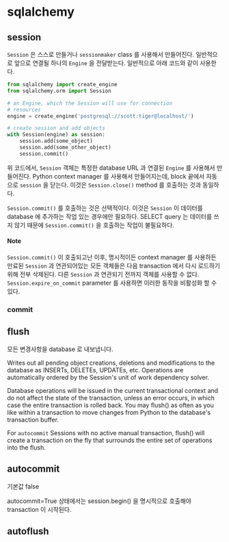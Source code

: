 # sqlalchemy

## session


`Session` 은 스스로 만들거나 `sessionmaker` class 를 사용해서 만들어진다. 일반적으로 앞으로 연결될 하나의 `Engine` 을 전달받는다. 일반적으로 아래 코드와 같이 사용한다.

```python
from sqlalchemy import create_engine
from sqlalchemy.orm import Session

# an Engine, which the Session will use for connection
# resources
engine = create_engine('postgresql://scott:tiger@localhost/')

# create session and add objects
with Session(engine) as session:
    session.add(some_object)
    session.add(some_other_object)
    session.commit()
```

위 코드에서, `Session` 객체는 특정한 database URL 과 연결된 `Engine` 를 사용해서 만들어진다. Python context manager 를 사용해서 만들어지는데, block 끝에서 자동으로 `session` 을 닫는다. 이것은 `Session.close()` method 를 호출하는 것과 동일하다.


`Session.commit()` 를 호출하는 것은 선택적이다. 이것은 `Session` 이 데이터를 database 에 추가하는 작업 있는 경우에만 필요하다. SELECT query 는 데이터를 쓰지 않기 때문에 `Session.commit()` 을 호출하는 작업이 불필요하다.

#### Note
`Session.commit()` 이 호출되고난 이후, 명시적이든 context manager 를 사용하든 만료된 `Session` 과 연관되어있는 모든 객체들은 다음 transaction 에서 다시 로드하기 위해 전부 삭제된다. 다른 `Session` 과 연관되기 전까지 객체를 사용할 수 없다. `Session.expire_on_commit` parameter 를 사용하면 이러한 동작을 비활성화 할 수 있다.


### commit


## flush

모든 변경사항을 database 로 내보냅니다.

Writes out all pending object creations, deletions and modifications
to the database as INSERTs, DELETEs, UPDATEs, etc. Operations are
automatically ordered by the Session's unit of work dependency
solver.

Database operations will be issued in the current transactional
context and do not affect the state of the transaction, unless an
error occurs, in which case the entire transaction is rolled back.
You may flush() as often as you like within a transaction to move
changes from Python to the database's transaction buffer.

For `autocommit` Sessions with no active manual transaction, flush()
will create a transaction on the fly that surrounds the entire set of
operations into the flush.

## autocommit

기본값 false

autocommit=True 상태에서는 session.begin() 을 명시적으로 호출해야 transaction 이 시작된다.

## autoflush
